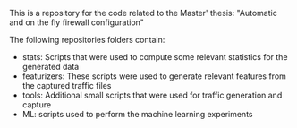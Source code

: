 This is a repository for the code related to the Master' thesis: "Automatic and on the fly firewall configuration"

The following repositories folders contain:

- stats: Scripts that were used to compute some relevant statistics for the generated data
- featurizers: These scripts were used to generate relevant features from the captured traffic files
- tools: Additional small scripts that were used for traffic generation and capture
- ML: scripts used to perform the machine learning experiments